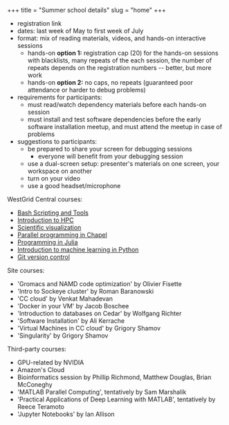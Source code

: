 +++
title = "Summer school details"
slug = "home"
+++

- registration link
- dates: last week of May to first week of July
- format: mix of reading materials, videos, and hands-on interactive sessions
  - hands-on **option 1:** registration cap (20) for the hands-on sessions with blacklists, many repeats
    of the each session, the number of repeats depends on the registration numbers -- better, but more work
  - hands-on **option 2:** no caps, no repeats (guaranteed poor attendance or harder to debug problems)
- requirements for participants:
  - must read/watch dependency materials before each hands-on session
  - must install and test software dependencies before the early software installation meetup, and must attend the
    meetup in case of problems
- suggestions to participants:
  - be prepared to share your screen for debugging sessions
    - everyone will benefit from your debugging session
  - use a dual-screen setup: presenter's materials on one screen, your workspace on another
  - turn on your video
  - use a good headset/microphone


  

WestGrid Central courses:
- [Bash Scripting and Tools](../bash)
- [Introduction to HPC](../introhpc)
- [Scientific visualization](../scivis)
- [Parallel programming in Chapel](../chapel)
- [Programming in Julia](../julia)
- [Introduction to machine learning in Python](../ml)
- [Git version control](../git)

Site courses:
- 'Gromacs and NAMD code optimization' by Olivier Fisette
- 'Intro to Sockeye cluster' by Roman Baranowski
- 'CC cloud' by Venkat Mahadevan
- 'Docker in your VM' by Jacob Boschee
- 'Introduction to databases on Cedar' by Wolfgang Richter
- 'Software Installation' by Ali Kerrache
- 'Virtual Machines in CC cloud' by Grigory Shamov
- 'Singularity' by Grigory Shamov

Third-party courses:
- GPU-related by NVIDIA
- Amazon's Cloud
- Bioinformatics session by Phillip Richmond, Matthew Douglas, Brian McConeghy
- 'MATLAB Parallel Computing', tentatively by Sam Marshalik
- 'Practical Applications of Deep Learning with MATLAB', tentatively by Reece Teramoto
- 'Jupyter Notebooks' by Ian Allison
